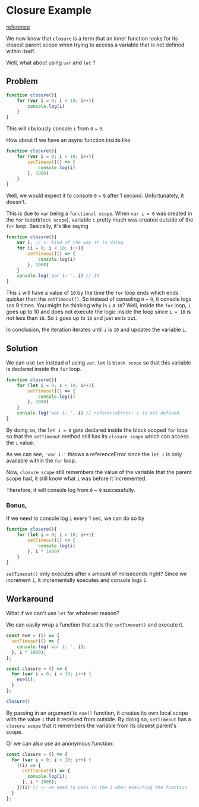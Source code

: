 # Closure Example

[reference](https://wesbos.com/for-of-es6)

We now know that `closure` is a term that an inner function looks for its closest parent scope when trying to access a variable that is not defined within itself.

Well, what about using `var` and `let` ?

## Problem

```javascript
function closure(){
    for (var i = 0; i < 10; i++){
        console.log(i)
    }
}
```

This will obviously console `i` from `0` ~ `9`.

How about if we have an async function inside like

```javascript
function closure(){
    for (var i = 0; i < 10; i++){
        setTimeout(() => {
            console.log(i)
        }, 1000)
    }
}
```

Well, we would expect it to console `0` ~ `9` after 1 second. Unfortunately, it doesn't.

This is due to `var` being a `functional scope`. When `var i = 0` was created in the `for` loop(`block scope`), variable `i` pretty much was created outside of the `for` loop.
Basically, it's like saying

```javascript
function closure(){
    var i; // <- kind of the way it is doing
    for (i = 0; i < 10; i++){
        setTimeout(() => {
            console.log(i)
        }, 1000)
    }
    console.log('var i: ', i) // 10
}
```

This `i` will have a value of `10` by the time the `for` loop ends which ends quicker than the `setTimeout()`.
So instead of consoling `0` ~ `9`, it console logs `10`s 9 times.
You might be thinking why is `i` a `10`? Well, inside the `for` loop, `i` goes up to 10 and does not execute the logic inside the loop since `i = 10` is not less than `10`. So `i` goes up to `10` and just exits out.

In conclusion, the iteration iterates until `i` is `10` and updates the variable `i`.

## Solution

We can use `let` instead of using `var`. `let` is `block scope` so that this variable is declared inside the `for` loop.

```javascript
function closure(){
    for (let i = 0; i < 10; i++){
        setTimeout(() => {
            console.log(i)
        }, 1000)
    }
    console.log('var i: ', i) // referenceError: i is not defined
}
```

By doing so, the `let i = 0` gets declared inside the block scoped `for` loop so that the `setTimeout` method still has its `closure scope` which can access the `i` value.

As we can see, `'var i:'` throws a referenceError since the `let i` is only available within the `for` loop.

Now, `closure scope` still remembers the value of the variable that the parent scope had, it still know what `i` was before it incremented.

Therefore, it will console log from `0` ~ `9` successfully.

### Bonus,

If we need to console log `i` every 1 sec, we can do so by
```javascript
function closure(){
    for (let i = 0; i < 10; i++){
        setTimeout(() => {
            console.log(i)
        }, i * 1000)
    }
}
```

`setTimeout()` only executes after x amount of miliseconds right? Since we increment `i`, it incrementally executes and console logs `i`.

## Workaround

What if we can't use `let` for whatever reason?

We can easily wrap a function that calls the `setTimeout()` and execute it.

```javascript
const exe = (i) => {
  setTimeout(() => {
    console.log('var i: ', i);
  }, i * 1000);
};

const closure = () => {
  for (var i = 0; i < 10; i++) {
    exe(i);
  }
};

closure()
```

By passing in an argument to `exe()` function, it creates its own local scope with the value `i` that it received from outside. By doing so, `setTimeout` has a `closure scope` that it remembers the variable from its closest parent's scope.

Or we can also use an anonymous function:
```javascript
const closure = () => {
  for (var i = 0; i < 10; i++) {
    ((i) => {
      setTimeout(() => {
        console.log(i);
      }, i * 1000);
    })(i) // <- we need to pass in the i when executing the function
  }
};
```